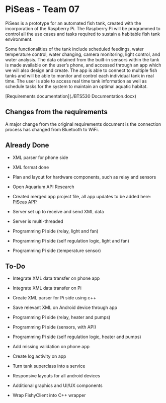 # PiSeas - Team 07

PiSeas is a prototype for an automated fish tank, created with the incorporation of the Raspberry Pi. The Raspberry Pi will be programmed to control all the use cases and tasks required to sustain a habitable fish tank environment. 

Some functionalities of the tank include scheduled feedings, water temperature control, water changing, camera monitoring, light control, and water analysis. The data obtained from the built-in sensors within the tank is made available on the user’s phone, and accessed through an app which we will also design and create. The app is able to connect to multiple fish tanks and will be able to monitor and control each individual tank in real time. The user is able to access real time tank information as well as schedule tasks for the system to maintain an optimal aquatic habitat. 

[Requirements documentation](./BTS530 Documentation.docx)

## Changes from the requirements 
A major change from the original requirements document is the connection process has changed from Bluetooth to WiFi. 

## Already Done
* XML parser for phone side  
* XML format done

* Plan and layout for hardware components, such as relay and sensors
* Open Aquarium API Research  

* Created merged app project file, all app updates to be added here: 
[PiSeas APP](./PiSeas-AndroidAPP)  

* Server set up to receive and send XML data
* Server is multi-threaded 
* Programming Pi side (relay, light and fan) 
* Programming Pi side (self regulation logic, light and fan) 
* Programming Pi side (temperature sensor)


## To-Do
* Integrate XML data transfer on phone app
* Integrate XML data transfer on Pi  
* Create XML parser for Pi side using c++ 
* Save relevant XML on Android device through app  

* Programming Pi side (relay, heater and pumps)
* Programming Pi side (sensors, with API)
* Programming Pi side (self regulation logic, heater and pumps)  

* Add missing validation on phone app   
* Create log activity on app
* Turn tank superclass into a service 
* Responsive layouts for all android devices 
* Additional graphics and UI/UX components

* Wrap FishyClient into C++ wrapper
